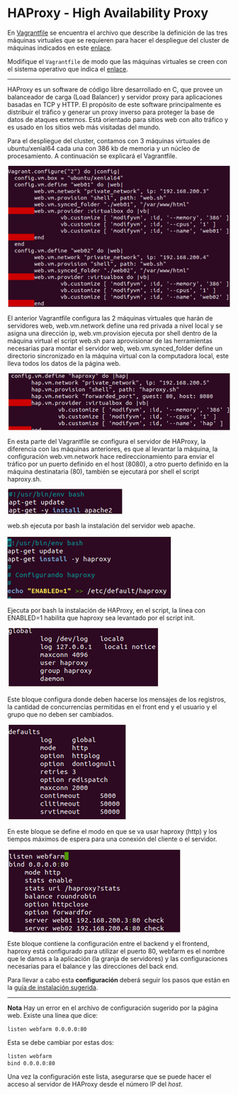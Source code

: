 # HAProxy - High Availability Proxy

<div class=text-justify>


En [Vagrantfile](Vagrantfile) se encuentra el archivo que describe la definición de las tres máquinas virtuales que se requieren para hacer el despliegue del cluster de máquinas indicados en este [enlace](https://www.howtoforge.com/tutorial/ubuntu-load-balancer-haproxy/).

Modifique el `Vagrantfile` de modo que las máquinas virtuales se creen con el sistema operativo que indica el [enlace](https://www.howtoforge.com/tutorial/ubuntu-load-balancer-haproxy/).

---

HAProxy es un software de código libre desarrollado en C, que provee un balanceador de carga (Load Balancer) y servidor proxy para aplicaciones basadas en TCP y HTTP. El propósito de este software principalmente es distribuir el tráfico y generar un proxy inverso para proteger la base de datos de ataques externos. Está orientado para sitios web con alto tráfico y es usado en los sitios web más visitadas del mundo.

Para el despliegue del cluster, contamos con 3 máquinas virtuales de ubuntu/xenial64 cada una con 386 kb de memoria y un núcleo de procesamiento. A continuación se explicará el Vagrantfile.

![Texto alternativo](/screenshots/1.png)

El anterior Vagrantfile configura las 2 máquinas virtuales que harán de servidores web, web.vm.network define una red privada a nivel local y se asigna una dirección ip, web.vm.provision ejecuta por shell dentro de la máquina virtual el script web.sh para aprovisionar de las herramientas necesarias para montar el servidor web, web.vm.synced_folder define un directorio sincronizado en la máquina virtual con la computadora local, este lleva todos los datos de la página web.

![Texto alternativo](/screenshots/2.png)

En esta parte del Vagrantfile se configura el servidor de HAProxy, la diferencia con las máquinas anteriores, es que al levantar la máquina, la configuración web.vm.network hace redireccionamiento para enviar el tráfico por un puerto definido en el host (8080), a otro puerto definido en la máquina destinataria (80), también se ejecutará por shell el script haproxy.sh.

![Texto alternativo](/screenshots/3.png)

web.sh ejecuta por bash la instalación del servidor web apache.

![Texto alternativo](/screenshots/4.png)

Ejecuta por bash la instalación de HAProxy, en el script, la línea con ENABLED=1 habilita que haproxy sea levantado por el script init.

![Texto alternativo](/screenshots/5.png)

Este bloque configura donde deben hacerse los mensajes de los registros, la cantidad de concurrencias permitidas en el front end y el usuario y el grupo que no deben ser cambiados.

![Texto alternativo](/screenshots/6.png)

En este bloque se define el modo en que se va usar haproxy (http) y los tiempos máximos de espera para una conexión del cliente o el servidor.

![Texto alternativo](/screenshots/7.png)

Este bloque contiene la configuración entre el backend y el frontend, haproxy está configurado para utilizar el puerto 80, webfarm es el nombre que le damos a la aplicación (la granja de servidores) y las configuraciones necesarias para el balance y las direcciones del back end.

Para llevar a cabo esta **configuración** deberá seguir los pasos que están en la [guía de instalación sugerida](https://www.howtoforge.com/tutorial/ubuntu-load-balancer-haproxy/).

---

**Nota** Hay un error en el archivo de configuración sugerido por la página web. 
Existe una línea que dice:

```
listen webfarm 0.0.0.0:80
```

Esta se debe cambiar por estas dos:

```
listen webfarm 
bind 0.0.0.0:80
```

Una vez la configuración este lista, asegurarse que se puede hacer el acceso al servidor de HAProxy desde el número IP del *host*.

</div>
